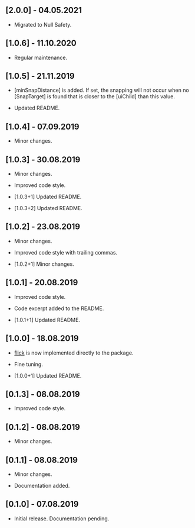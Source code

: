 ## [2.0.0] - 04.05.2021

* Migrated to Null Safety.

## [1.0.6] - 11.10.2020

* Regular maintenance.

## [1.0.5] - 21.11.2019

* [minSnapDistance] is added. If set, the snapping will not occur when no [SnapTarget] is found that is closer to the [uiChild] than this value.

* Updated README.

## [1.0.4] - 07.09.2019

* Minor changes.

## [1.0.3] - 30.08.2019

* Minor changes.

* Improved code style.

* [1.0.3+1] Updated README.

* [1.0.3+2] Updated README.

## [1.0.2] - 23.08.2019

* Minor changes.

* Improved code style with trailing commas.

* [1.0.2+1] Minor changes.

## [1.0.1] - 20.08.2019

* Improved code style.

* Code excerpt added to the README.

* [1.0.1+1] Updated README.

## [1.0.0] - 18.08.2019

* [flick](https://pub.dev/packages/flick) is now implemented directly to the package.

* Fine tuning.

* [1.0.0+1] Updated README.

## [0.1.3] - 08.08.2019

* Improved code style.

## [0.1.2] - 08.08.2019

* Minor changes.

## [0.1.1] - 08.08.2019

* Minor changes.

* Documentation added.

## [0.1.0] - 07.08.2019

* Initial release. Documentation pending.
